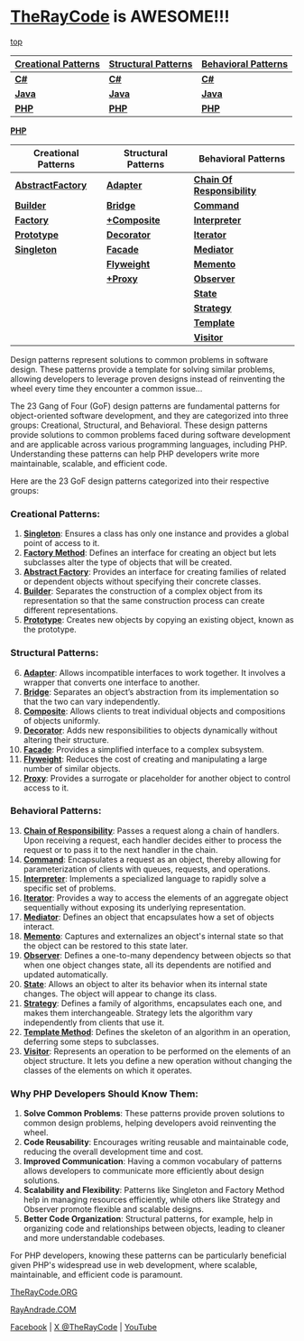 # [TheRayCode](README.md) is AWESOME!!!

[top](../README.md)

|**[Creational Patterns](./Creational/README.md)** | **[Structural Patterns](./Structural/README.md)** | **[Behavioral Patterns](./Behavioral/README.md)** |
|---|---|---|
|**[C#](../Csharp/Creational/README.md)** | **[C#](../Csharp/Structural/README.md)** | **[C#](../Csharp/Behavioral/README.md)** |
|**[Java](../Java/Creational/README.md)** | **[Java](../Java/Structural/README.md)** | **[Java](../Java/Behavioral/README.md)** |
|**[PHP](../PHP/Creational/README.md)** | **[PHP](../PHP/Structural/README.md)** | **[PHP](../PHP/Behavioral/README.md)** |

**[PHP](../README.md)** 

| Creational Patterns | Structural Patterns | Behavioral Patterns |
|--------------|-----|-----------|
| [**AbstractFactory**](./Creational/AbstractFactory/README.md) | [**Adapter**](./Structural/Adapter/README.md)         | [**Chain Of Responsibility**](./Behavioral/ChainOfResponsibility/README.md) |
| [**Builder**](./Creational/Builder/README.md)                 | [**Bridge**](./Structural/Bridge/README.md)           | [**Command**](./Behavioral/Command/README.md) |
| [**Factory**](./Creational/Factory/README.md)                 | [**+Composite**](./Structural/Composite/README.md)     | [**Interpreter**](./Behavioral/Interpreter/README.md) |
| [**Prototype**](./Creational/Prototype/README.md)             | [**Decorator**](./Structural/Decorator/README.md)     | [**Iterator**](./Behavioral/Iterator/README.md) |
| [**Singleton**](./Creational/Singleton/README.md)             | [**Facade**](./Structural/Facade/README.md)           | [**Mediator**](./Behavioral/Mediator/README.md) |
|                                                               | [**Flyweight**](./Structural/Flyweight/README.md)     | [**Memento**](./Behavioral/Memento/README.md)  |
|                                                               | [**+Proxy**](./Structural/Proxy/README.md)             | [**Observer**](./Behavioral/Observer/README.md) |
|                                                               |                                                       | [**State**](./Behavioral/State/README.md)  |
|                                                               |                                                       | [**Strategy**](./Behavioral/Strategy/README.md)  |
|                                                               |                                                       | [**Template**](./Behavioral/Template/README.md) |
|                                                               |                                                       | [**Visitor**](./Behavioral/Visitor/README.md) |



Design patterns represent solutions to common problems in software design. These patterns provide a template for solving similar problems, allowing developers to leverage proven designs instead of reinventing the wheel every time they encounter a common issue...


The 23 Gang of Four (GoF) design patterns are fundamental patterns for object-oriented software development, and they are categorized into three groups: Creational, Structural, and Behavioral. These design patterns provide solutions to common problems faced during software development and are applicable across various programming languages, including PHP. Understanding these patterns can help PHP developers write more maintainable, scalable, and efficient code.

Here are the 23 GoF design patterns categorized into their respective groups:

### Creational Patterns:
1. **[Singleton](./Creational/Singleton/README.md)**: Ensures a class has only one instance and provides a global point of access to it.
2. **[Factory Method](./Creational/Factory/README.md)**: Defines an interface for creating an object but lets subclasses alter the type of objects that will be created.
3. **[Abstract Factory](./Creational/AbstractFactory/README.md)**: Provides an interface for creating families of related or dependent objects without specifying their concrete classes.
4. **[Builder](./Creational/Builder/README.md)**: Separates the construction of a complex object from its representation so that the same construction process can create different representations.
5. **[Prototype](./Creational/Prototype/README.md)**: Creates new objects by copying an existing object, known as the prototype.

### Structural Patterns:
6. **[Adapter](./Structural/Adapter/README.md)**: Allows incompatible interfaces to work together. It involves a wrapper that converts one interface to another.
7. **[Bridge](./Structural/Bridge/README.md)**: Separates an object’s abstraction from its implementation so that the two can vary independently.
8. **[Composite](./Structural/Composite/README.md)**: Allows clients to treat individual objects and compositions of objects uniformly.
9. **[Decorator](./Structural/Decorator/README.md)**: Adds new responsibilities to objects dynamically without altering their structure.
10. **[Facade](./Structural/Facade/README.md)**: Provides a simplified interface to a complex subsystem.
11. **[Flyweight](./Structural/Flyweight/README.md)**: Reduces the cost of creating and manipulating a large number of similar objects.
12. **[Proxy](./Structural/Proxy/README.md)**: Provides a surrogate or placeholder for another object to control access to it.

### Behavioral Patterns:
13. **[Chain of Responsibility](./Behavioral/ChainOfResponsibility/README.md)**: Passes a request along a chain of handlers. Upon receiving a request, each handler decides either to process the request or to pass it to the next handler in the chain.
14. **[Command](./Behavioral/Command/README.md)**: Encapsulates a request as an object, thereby allowing for parameterization of clients with queues, requests, and operations.
15. **[Interpreter](./Behavioral/Interpreter/README.md)**: Implements a specialized language to rapidly solve a specific set of problems.
16. **[Iterator](./Behavioral/Iterator/README.md)**: Provides a way to access the elements of an aggregate object sequentially without exposing its underlying representation.
17. **[Mediator](./Behavioral/Mediator/README.md)**: Defines an object that encapsulates how a set of objects interact.
18. **[Memento](./Behavioral/Memento/README.md)**: Captures and externalizes an object's internal state so that the object can be restored to this state later.
19. **[Observer](./Behavioral/Observer/README.md)**: Defines a one-to-many dependency between objects so that when one object changes state, all its dependents are notified and updated automatically.
20. **[State](./Behavioral/State/README.md)**: Allows an object to alter its behavior when its internal state changes. The object will appear to change its class.
21. **[Strategy](./Behavioral/Strategy/README.md)**: Defines a family of algorithms, encapsulates each one, and makes them interchangeable. Strategy lets the algorithm vary independently from clients that use it.
22. **[Template Method](./Behavioral/Template/README.md)**: Defines the skeleton of an algorithm in an operation, deferring some steps to subclasses.
23. **[Visitor](./Behavioral/Visitor/README.md)**: Represents an operation to be performed on the elements of an object structure. It lets you define a new operation without changing the classes of the elements on which it operates.

### Why PHP Developers Should Know Them:
1. **Solve Common Problems**: These patterns provide proven solutions to common design problems, helping developers avoid reinventing the wheel.
2. **Code Reusability**: Encourages writing reusable and maintainable code, reducing the overall development time and cost.
3. **Improved Communication**: Having a common vocabulary of patterns allows developers to communicate more efficiently about design solutions.
4. **Scalability and Flexibility**: Patterns like Singleton and Factory Method help in managing resources efficiently, while others like Strategy and Observer promote flexible and scalable designs.
5. **Better Code Organization**: Structural patterns, for example, help in organizing code and relationships between objects, leading to cleaner and more understandable codebases.

For PHP developers, knowing these patterns can be particularly beneficial given PHP's widespread use in web development, where scalable, maintainable, and efficient code is paramount.

[TheRayCode.ORG](https://www.TheRayCode.ORG)

[RayAndrade.COM](https://www.RayAndrade.com)

[Facebook](https://www.facebook.com/TheRayCode/) | [X @TheRayCode](https://www.x.com/TheRayCode/) | [YouTube](https://www.youtube.com/TheRayCode/)
